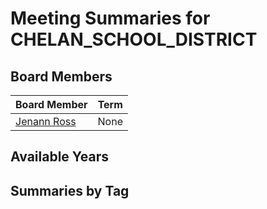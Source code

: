 # Meeting Summaries for CHELAN_SCHOOL_DISTRICT

## Board Members

| Board Member       | Term           |
|--------------------|----------------|
| [Jenann Ross](board_member_17.md) | None |

## Available Years

## Summaries by Tag
